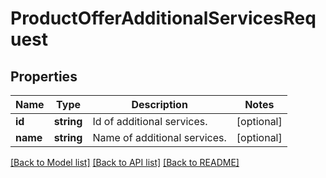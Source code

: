 # ProductOfferAdditionalServicesRequest

## Properties
Name | Type | Description | Notes
------------ | ------------- | ------------- | -------------
**id** | **string** | Id of additional services. | [optional] 
**name** | **string** | Name of additional services. | [optional] 

[[Back to Model list]](../../README.md#documentation-for-models) [[Back to API list]](../../README.md#documentation-for-api-endpoints) [[Back to README]](../../README.md)

